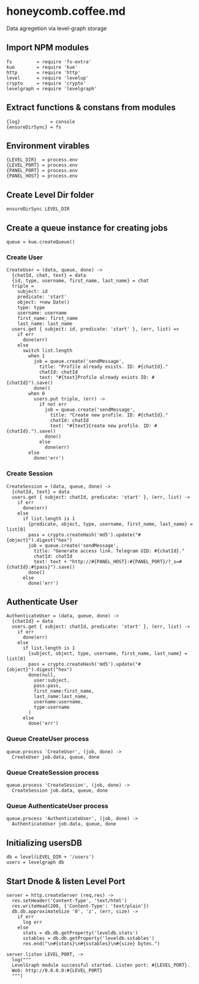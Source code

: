 # honeycomb.coffee.md

Data agregetion via level-graph storage

## Import NPM modules

    fs         = require 'fs-extra'
    kue        = require 'kue'
    http       = require 'http'
    level      = require 'levelup'
    crypto     = require 'crypto'
    levelgraph = require 'levelgraph'

## Extract functions & constans from modules

    {log}           = console
    {ensureDirSync} = fs

## Environment virables

    {LEVEL_DIR}  = process.env
    {LEVEL_PORT} = process.env
    {PANEL_PORT} = process.env
    {PANEL_HOST} = process.env

## Create Level Dir folder

    ensureDirSync LEVEL_DIR

## Create a queue instance for creating jobs

    queue = kue.createQueue()

### Create User

    CreateUser = (data, queue, done) ->
      {chatId, chat, text} = data
      {id, type, username, first_name, last_name} = chat
      triple =
        subject: id
        predicate: 'start'
        object: +new Date()
        type: type
        username: username
        first_name: first_name
        last_name: last_name
      users.get { subject: id, predicate: 'start' }, (err, list) =>
        if err
          done(err)
        else
          switch list.length
            when 1
              job = queue.create('sendMessage',
                title: "Profile already exists. ID: #{chatId}."
                chatId: chatId
                text: "#{text}Profile already exists ID: #{chatId}").save()
              done()
            when 0
              users.put triple, (err) ->
                if not err
                  job = queue.create('sendMessage',
                    title: "Create new profile. ID: #{chatId}."
                    chatId: chatId
                    text: "#{text}Create new profile. ID: #{chatId}.").save()
                  done()
                else
                  done(err)
            else
              done('err')

### Create Session

    CreateSession = (data, queue, done) ->
      {chatId, text} = data
      users.get { subject: chatId, predicate: 'start' }, (err, list) ->
        if err
          done(err)
        else
          if list.length is 1
            {predicate, object, type, username, first_name, last_name} = list[0]
            pass = crypto.createHash('md5').update("#{object}").digest("hex")
            job = queue.create('sendMessage',
              title: "Generate access link. Telegram UID: #{chatId}."
              chatId: chatId
              text: text + "http://#{PANEL_HOST}:#{PANEL_PORT}/?_s=#{chatId}:#{pass}").save()
            done()
          else
            done('err')

## Authenticate User

    AuthenticateUser = (data, queue, done) ->
      {chatId} = data
      users.get { subject: chatId, predicate: 'start' }, (err, list) ->
        if err
          done(err)
        else
          if list.length is 1
            {subject, object, type, username, first_name, last_name} = list[0]
            pass = crypto.createHash('md5').update("#{object}").digest("hex")
            done(null,
              user:subject,
              pass:pass,
              first_name:first_name,
              last_name:last_name,
              username:username,
              type:username
            )
          else
            done('err')


###  Queue **CreateUser** process

    queue.process 'CreateUser', (job, done) ->
      CreateUser job.data, queue, done

###  Queue **CreateSession** process

    queue.process 'CreateSession', (job, done) ->
      CreateSession job.data, queue, done

###  Queue **AuthenticateUser** process

    queue.process 'AuthenticateUser', (job, done) ->
      AuthenticateUser job.data, queue, done

## Initializing usersDB

    db = level(LEVEL_DIR + '/users')
    users = levelgraph db

## Start Dnode & listen Level Port

    server = http.createServer (req,res) ->
      res.setHeader('Content-Type', 'text/html')
      res.writeHead(200, {'Content-Type': 'text/plain'})
      db.db.approximateSize '0', 'z', (err, size) ->
        if err
          log err
        else
          stats = db.db.getProperty('leveldb.stats')
          sstables = db.db.getProperty('leveldb.sstables')
          res.end("\n#{stats}\n#{sstables}\n#{size} bytes.")

    server.listen LEVEL_PORT, ->
      log("""
      LevelGraph module successful started. Listen port: #{LEVEL_PORT}.
      Web: http://0.0.0.0:#{LEVEL_PORT}
      """)
